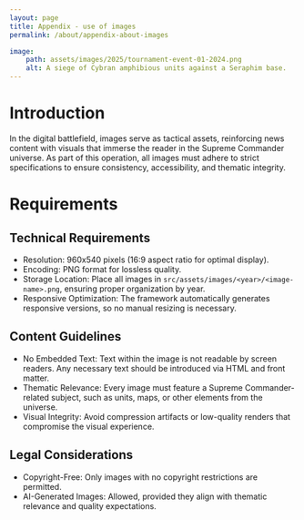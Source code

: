 ```yaml
---
layout: page
title: Appendix - use of images
permalink: /about/appendix-about-images

image:
    path: assets/images/2025/tournament-event-01-2024.png
    alt: A siege of Cybran amphibious units against a Seraphim base.
---
```


# Introduction

In the digital battlefield, images serve as tactical assets, reinforcing news content with visuals that immerse the reader in the Supreme Commander universe. As part of this operation, all images must adhere to strict specifications to ensure consistency, accessibility, and thematic integrity.

# Requirements

## Technical Requirements

- Resolution: 960x540 pixels (16:9 aspect ratio for optimal display).
- Encoding: PNG format for lossless quality.
- Storage Location: Place all images in `src/assets/images/<year>/<image-name>.png`, ensuring proper organization by year.
- Responsive Optimization: The framework automatically generates responsive versions, so no manual resizing is necessary.

## Content Guidelines

- No Embedded Text: Text within the image is not readable by screen readers. Any necessary text should be introduced via HTML and front matter.
- Thematic Relevance: Every image must feature a Supreme Commander-related subject, such as units, maps, or other elements from the universe.
- Visual Integrity: Avoid compression artifacts or low-quality renders that compromise the visual experience.

## Legal Considerations

- Copyright-Free: Only images with no copyright restrictions are permitted.
- AI-Generated Images: Allowed, provided they align with thematic relevance and quality expectations.